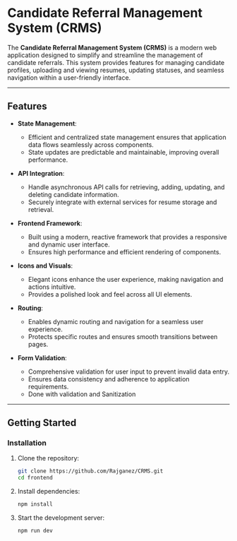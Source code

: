 # Candidate Referral Management System (CRMS)

The **Candidate Referral Management System (CRMS)** is a modern web application designed to simplify and streamline the management of candidate referrals. This system provides features for managing candidate profiles, uploading and viewing resumes, updating statuses, and seamless navigation within a user-friendly interface.

---

## **Features**

- **State Management**:

  - Efficient and centralized state management ensures that application data flows seamlessly across components.
  - State updates are predictable and maintainable, improving overall performance.

- **API Integration**:

  - Handle asynchronous API calls for retrieving, adding, updating, and deleting candidate information.
  - Securely integrate with external services for resume storage and retrieval.

- **Frontend Framework**:

  - Built using a modern, reactive framework that provides a responsive and dynamic user interface.
  - Ensures high performance and efficient rendering of components.

- **Icons and Visuals**:

  - Elegant icons enhance the user experience, making navigation and actions intuitive.
  - Provides a polished look and feel across all UI elements.

- **Routing**:

  - Enables dynamic routing and navigation for a seamless user experience.
  - Protects specific routes and ensures smooth transitions between pages.

- **Form Validation**:
  - Comprehensive validation for user input to prevent invalid data entry.
  - Ensures data consistency and adherence to application requirements.
  - Done with validation and Sanitization

---

## **Getting Started**

### **Installation**

1. Clone the repository:
   ```bash
   git clone https://github.com/Rajganez/CRMS.git
   cd frontend
   ```

2. Install dependencies:
    ```bash
    npm install
    ```
3. Start the development server:
    ```bash
    npm run dev
    ```

